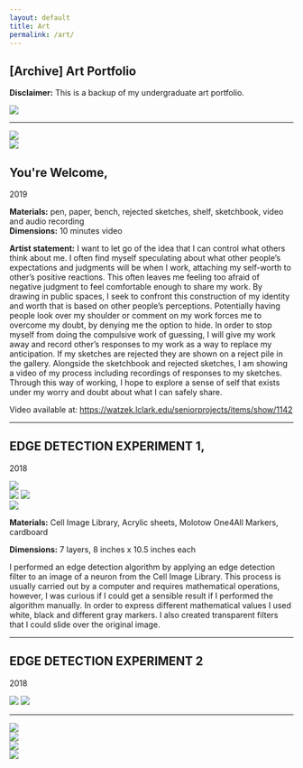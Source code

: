 ```yaml
---
layout: default
title: Art
permalink: /art/
---
```


## \[Archive\] Art Portfolio

**Disclaimer:** This is a backup of my undergraduate art portfolio.

![](assets/art_images/exhibitions/Final_Review(2).jpg) 


---  


![](assets/art_images/y_welcome/Harrington_19.JPG)  
![](assets/art_images/y_welcome/Harrington_21.jpeg) 

## You're Welcome,
2019 

**Materials:** pen, paper, bench, rejected sketches, shelf, sketchbook, video and audio recording  
**Dimensions:** 10 minutes video

**Artist statement:** I want to let go of the idea that I can control what others think about me. I often find myself speculating about what other people’s expectations and judgments will be when I work, attaching my self-worth to other’s positive reactions. This often leaves me feeling too afraid of negative judgment to feel comfortable enough to share my work. By drawing in public spaces, I seek to confront this construction of my identity and worth that is based on other people’s perceptions. Potentially having people look over my shoulder or comment on my work forces me to overcome my doubt, by denying me the option to hide. In order to stop myself from doing the compulsive work of guessing, I will give my work away and record other’s responses to my work as a way to replace my anticipation. If my sketches are rejected they are shown on a reject pile in the gallery. Alongside the sketchbook and rejected sketches, I am showing a video of my process including recordings of responses to my sketches. Through this way of working, I hope to explore a sense of self that exists under my worry and doubt about what I can safely share.

Video available at: https://watzek.lclark.edu/seniorprojects/items/show/1142

___

## EDGE DETECTION EXPERIMENT 1,
2018

![](assets/art_images/ed1/Harrington_04.JPG)  
![](assets/art_images/ed1/Harrington_05.jpeg) 
![](assets/art_images/ed1/Harrington_06.JPG)  
![](assets/art_images/ed1/temp.jpeg) 

**Materials:** Cell Image Library, Acrylic sheets, Molotow One4All Markers, cardboard  

**Dimensions:** 7 layers,  8 inches x 10.5 inches each

I performed an edge detection algorithm by applying an edge detection filter to an image of a neuron from the Cell Image Library. This process is usually carried out by a computer and requires mathematical operations, however, I was curious if I could get a sensible result if I performed the algorithm manually. In order to express different mathematical values I used white, black and different gray markers. I also created transparent filters that I could slide over the original image.

---

## EDGE DETECTION EXPERIMENT 2
2018

![](assets/art_images/ed2/Harrington_09.jpeg) 
![](assets/art_images/ed2/Harrington_10.JPG)  


---
![](assets/Harrington_06.jpg)  
![](assets/Harrington_09.jpg)  
![](assets/Harrington_10.jpg)  
![](assets/Harrington_22_1.jpg)
